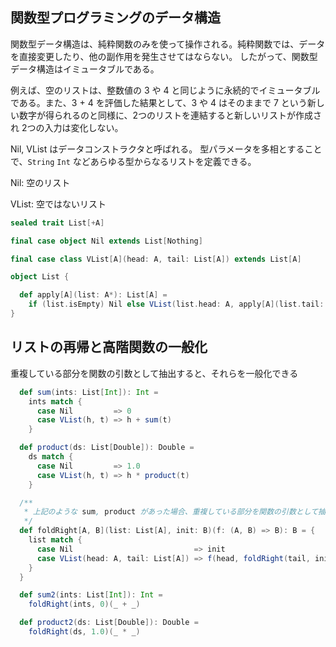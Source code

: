 ## 関数型プログラミングのデータ構造
関数型データ構造は、純粋関数のみを使って操作される。純粋関数では、データを直接変更したり、他の副作用を発生させてはならない。
したがって、関数型データ構造はイミュータブルである。

例えば、空のリストは、整数値の 3 や 4 と同じように永続的でイミュータブルである。また、3 + 4 を評価した結果として、3 や 4 はそのままで 7 という新しい数字が得られるのと同様に、2つのリストを連結すると新しいリストが作成され 2つの入力は変化しない。

Nil, VList はデータコンストラクタと呼ばれる。
型パラメータを多相とすることで、`String` `Int` などあらゆる型からなるリストを定義できる。

Nil:   空のリスト

VList: 空ではないリスト
```scala
sealed trait List[+A]

final case object Nil extends List[Nothing]

final case class VList[A](head: A, tail: List[A]) extends List[A]

object List {

  def apply[A](list: A*): List[A] =
    if (list.isEmpty) Nil else VList(list.head: A, apply[A](list.tail: _*))
}
```

## リストの再帰と高階関数の一般化
重複している部分を関数の引数として抽出すると、それらを一般化できる
```scala
  def sum(ints: List[Int]): Int =
    ints match {
      case Nil         => 0
      case VList(h, t) => h + sum(t)
    }

  def product(ds: List[Double]): Double =
    ds match {
      case Nil         => 1.0
      case VList(h, t) => h * product(t)
    }

  /**
   * 上記のような sum, product があった場合、重複している部分を関数の引数として抽出すると、それらを一般化できる
   */
  def foldRight[A, B](list: List[A], init: B)(f: (A, B) => B): B = {
    list match {
      case Nil                           => init
      case VList(head: A, tail: List[A]) => f(head, foldRight(tail, init)(f))
    }
  }

  def sum2(ints: List[Int]): Int =
    foldRight(ints, 0)(_ + _)

  def product2(ds: List[Double]): Double =
    foldRight(ds, 1.0)(_ * _)
```
